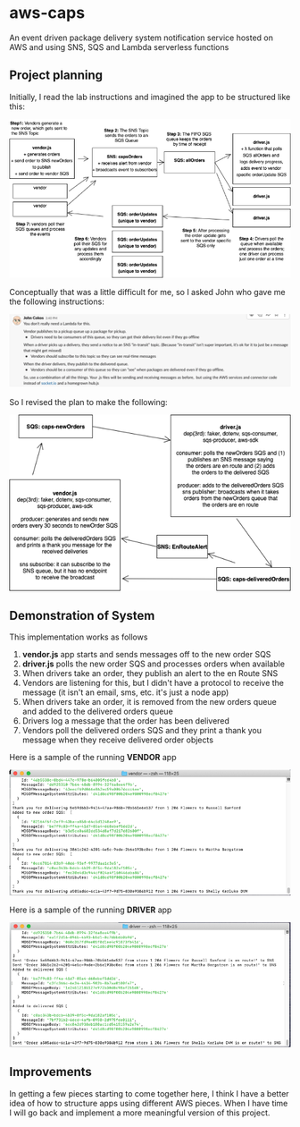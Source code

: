 # aws-caps
An event driven package delivery system notification service hosted on AWS and using SNS, SQS and Lambda serverless functions

## Project planning 

Initially, I read the lab instructions and imagined the app to be structured like this:

![UML of original idea](./assets/Lab19.png)

Conceptually that was a little difficult for me, so I asked John who gave me the following instructions:

![instructions from John](./assets/structure.png)

So I revised the plan to make the following:

![UML of constructed project](./assets/Lab19-revised.png)

## Demonstration of System

This implementation works as follows 

1. **vendor.js** app starts and sends messages off to the new order SQS
2. **driver.js** polls the new order SQS and processes orders when available
3. When drivers take an order, they publish an alert to the en Route SNS 
4. Vendors are listening for this, but I didn't have a protocol to receive the message (it isn't an email, sms, etc. it's just a node app)
5. When drivers take an order, it is removed from the new orders queue and added to the delivered orders queue 
6. Drivers log a message that the order has been delivered
7. Vendors poll the delivered orders SQS and they print a thank you message when they receive delivered order objects 

Here is a sample of the running **VENDOR** app

![Terminal screenshot of vendor](./assets/vendor.png)

Here is a sample of the running **DRIVER** app 

![Terminal screenshot of driver](./assets/driver.png)

## Improvements 

In getting a few pieces starting to come together here, I think I have a better idea of how to structure apps using different AWS pieces. When I have time I will go back and implement a more meaningful version of this project.
